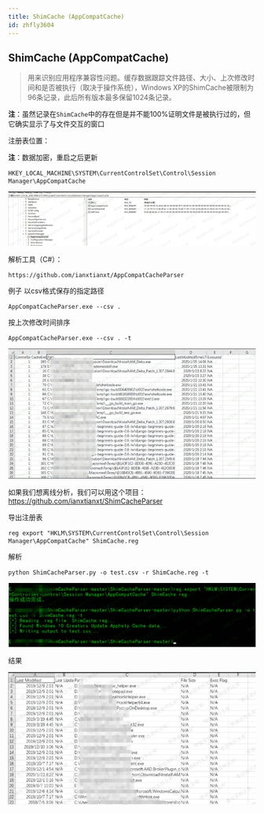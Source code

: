 ```yaml
---
title: ShimCache (AppCompatCache)
id: zhfly3604
---
```


## ShimCache (AppCompatCache)

> 用来识别应用程序兼容性问题。缓存数据跟踪文件路径、大小、上次修改时间和是否被执行（取决于操作系统），Windows XP的ShimCache被限制为96条记录，此后所有版本最多保留1024条记录。

**注**：虽然记录在`ShimCache`中的存在但是并不能100%证明文件是被执行过的，但它确实显示了与文件交互的窗口

注册表位置：

**注**：数据加密，重启之后更新

```
HKEY_LOCAL_MACHINE\SYSTEM\CurrentControlSet\Control\Session Manager\AppCompatCache 
```

![image](../img/6e94ce7424a3aa0dd3647d90dea86c5d.png)

解析工具（C#）：

```
https://github.com/ianxtianxt/AppCompatCacheParser 
```

例子
以csv格式保存的指定路径

```
AppCompatCacheParser.exe --csv . 
```

按上次修改时间排序

```
AppCompatCacheParser.exe --csv . -t 
```

![image](../img/cf2cd4998e6c6ce241ff852593633efb.png)

如果我们想离线分析，我们可以用这个项目：https://github.com/ianxtianxt/ShimCacheParser

导出注册表

```
reg export "HKLM\SYSTEM\CurrentControlSet\Control\Session Manager\AppCompatCache" ShimCache.reg 
```

解析

```
python ShimCacheParser.py -o test.csv -r ShimCache.reg -t 
```

![image](../img/abab494a6669b14847f2ed063449081c.png)

结果

![image](../img/0399c784c7d3ffc168a95232d94fb5ac.png)